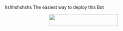 hshhshshshs
The easiest way to deploy this Bot
<p align="center"><a href="https://heroku.com/deploy?template=https://github.com/Yoriichi-Tsugikuni/kiruyaRobot"> <img src="https://img.shields.io/badge/Deploy%20To%20Heroku-black?style=for-the-badge&logo=heroku" width="220" height="38.45"/></a></p>
 
